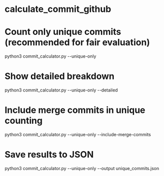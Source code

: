 # calculate_commit_github
# Count only unique commits (recommended for fair evaluation)
python3 commit_calculator.py --unique-only

# Show detailed breakdown
python3 commit_calculator.py --unique-only --detailed

# Include merge commits in unique counting
python3 commit_calculator.py --unique-only --include-merge-commits

# Save results to JSON
python3 commit_calculator.py --unique-only --output unique_commits.json